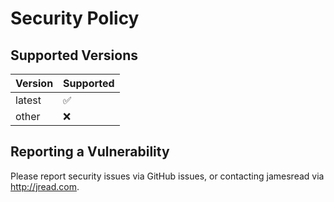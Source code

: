 # Security Policy

## Supported Versions

| Version | Supported          |
| ------- | ------------------ |
| latest  | :white_check_mark: |
| other   | :x:                |

## Reporting a Vulnerability

Please report security issues via GitHub issues, or contacting jamesread via http://jread.com.
